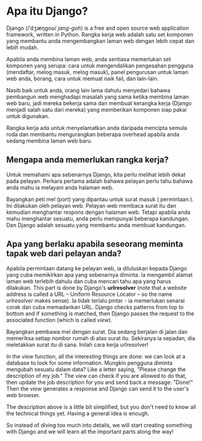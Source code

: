 # Apa itu Django?

Django (/ˈdʒæŋɡoʊ/ *jang-goh*) is a free and open source web application framework, written in Python. Rangka kerja web adalah satu set komponen yang membantu anda mengembangkan laman web dengan lebih cepat dan lebih mudah.

Apabila anda membina laman web, anda sentiasa memerlukan set komponen yang serupa: cara untuk mengendalikan pengesahan pengguna (mendaftar, melog masuk, melog masuk), panel pengurusan untuk laman web anda, borang, cara untuk memuat naik fail, dan lain-lain.

Nasib baik untuk anda, orang lain lama dahulu menyedari bahawa pembangun web menghadapi masalah yang sama ketika membina laman web baru, jadi mereka bekerja sama dan membuat kerangka kerja (Django menjadi salah satu dari mereka) yang memberikan komponen siap pakai untuk digunakan.

Rangka kerja ada untuk menyelamatkan anda daripada mencipta semula roda dan membantu mengurangkan beberapa overhead apabila anda sedang membina laman web baru.

## Mengapa anda memerlukan rangka kerja?

Untuk memahami apa sebenarnya Django, kita perlu melihat lebih dekat pada pelayan. Perkara pertama adalah bahawa pelayan perlu tahu bahawa anda mahu ia melayani anda halaman web.

Bayangkan peti mel (port) yang dipantau untuk surat masuk ( permintaan ). Ini dilakukan oleh pelayan web. Pelayan web membaca surat itu dan kemudian menghantar respons dengan halaman web. Tetapi apabila anda mahu menghantar sesuatu, anda perlu mempunyai beberapa kandungan. Dan Django adalah sesuatu yang membantu anda membuat kandungan.

## Apa yang berlaku apabila seseorang meminta tapak web dari pelayan anda?

Apabila permintaan datang ke pelayan web, ia diluluskan kepada Django yang cuba memikirkan apa yang sebenarnya diminta. Ia mengambil alamat laman web terlebih dahulu dan cuba mencari tahu apa yang harus dilakukan. This part is done by Django's **urlresolver** (note that a website address is called a URL – Uniform Resource Locator – so the name *urlresolver* makes sense). Ia tidak terlalu pintar - ia memerlukan senarai corak dan cuba memadankan URL. Django checks patterns from top to bottom and if something is matched, then Django passes the request to the associated function (which is called *view*).

Bayangkan pembawa mel dengan surat. Dia sedang berjalan di jalan dan memeriksa setiap nombor rumah di atas surat itu. Sekiranya ia sepadan, dia meletakkan surat itu di sana. Inilah cara kerja urlresolver!

In the *view* function, all the interesting things are done: we can look at a database to look for some information. Mungkin pengguna diminta mengubah sesuatu dalam data? Like a letter saying, "Please change the description of my job." The *view* can check if you are allowed to do that, then update the job description for you and send back a message: "Done!" Then the *view* generates a response and Django can send it to the user's web browser.

The description above is a little bit simplified, but you don't need to know all the technical things yet. Having a general idea is enough.

So instead of diving too much into details, we will start creating something with Django and we will learn all the important parts along the way!